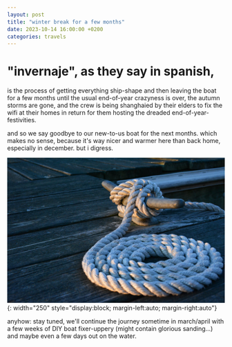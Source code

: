 ```yaml
---
layout: post
title: "winter break for a few months"
date: 2023-10-14 16:00:00 +0200
categories: travels
---
```


# "invernaje", as they say in spanish,
is the process of getting everything ship-shape and then leaving the boat
for a few months until the usual end-of-year crazyness is over, the autumn
storms are gone, and the crew is being shanghaied by their elders to fix the
wifi at their homes in return for them hosting the dreaded
end-of-year-festivities.

and so we say goodbye to our new-to-us boat for the next months. which makes
no sense, because it's way nicer and warmer here than back home, especially
in december. but i digress.

![neatly coiled rope, attached to a cleat, on a wooden pier](/img/cleat_and_coil.jpg){: width="250" style="display:block; margin-left:auto; margin-right:auto"}

anyhow: stay tuned, we'll continue the journey sometime in
march/april with a few weeks of DIY boat fixer-uppery (might contain
glorious sanding...) and maybe even a few days out on the water.